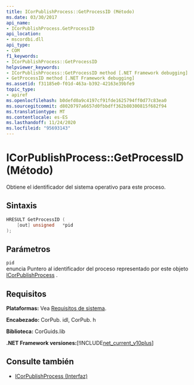 ```yaml
---
title: ICorPublishProcess::GetProcessID (Método)
ms.date: 03/30/2017
api_name:
- ICorPublishProcess.GetProcessID
api_location:
- mscordbi.dll
api_type:
- COM
f1_keywords:
- ICorPublishProcess::GetProcessID
helpviewer_keywords:
- ICorPublishProcess::GetProcessID method [.NET Framework debugging]
- GetProcessID method [.NET Framework debugging]
ms.assetid: f31185e0-f01d-463a-b392-42163e39bfe9
topic_type:
- apiref
ms.openlocfilehash: b0defd0a9c4197cf91fde1625794ff0d77c83ea0
ms.sourcegitcommit: d8020797a6657d0fbbdff362b80300815f682f94
ms.translationtype: MT
ms.contentlocale: es-ES
ms.lasthandoff: 11/24/2020
ms.locfileid: "95693143"
---
```

# <a name="icorpublishprocessgetprocessid-method"></a>ICorPublishProcess::GetProcessID (Método)

Obtiene el identificador del sistema operativo para este proceso.  
  
## <a name="syntax"></a>Sintaxis  
  
```cpp  
HRESULT GetProcessID (  
    [out] unsigned   *pid  
);  
```  
  
## <a name="parameters"></a>Parámetros  

 `pid`  
 enuncia Puntero al identificador del proceso representado por este objeto [ICorPublishProcess](icorpublishprocess-interface.md) .  
  
## <a name="requirements"></a>Requisitos  

 **Plataformas:** Vea [Requisitos de sistema](../../get-started/system-requirements.md).  
  
 **Encabezado:** CorPub. idl, CorPub. h  
  
 **Biblioteca:** CorGuids.lib  
  
 **.NET Framework versiones:**[!INCLUDE[net_current_v10plus](../../../../includes/net-current-v10plus-md.md)]  
  
## <a name="see-also"></a>Consulte también

- [ICorPublishProcess (Interfaz)](icorpublishprocess-interface.md)
